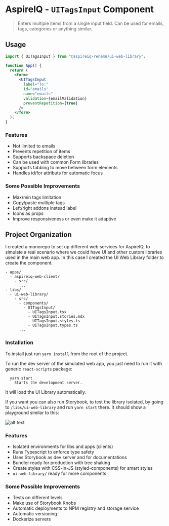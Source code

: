 # AspireIQ - `UITagsInput` Component

> Enters multiple items from a single input field. Can be used for emails, tags, categories or anything similar.

## Usage

```jsx
import { UITagsInput } from "@aspireiq-renemn/ui-web-library";

function App() {
  return (
    <form>
      <UITagsInput
        label="To:"
        id="emails"
        name="emails"
        validation={emailValidation}
        preventRepetition={true}
      />
    </form>
  );
}
```

### Features

- Not limited to emails
- Prevents repetition of items
- Supports backspace deletion
- Can be used with common Form libraries
- Supports tabbing to move between form elements
- Handles id/for attributs for automatic focus

### Some Possible Improvements

- Max/min tags limitation
- Copy/paste multiple tags
- Left/right addons instead label
- Icons as props
- Improve responsiveness or even make it adaptive

## Project Organization

I created a monorepo to set up different web services for AspireIQ, to simulate a real scenario where we could have UI and other custom libraries used in the main web app. In this case I created the UI Web Library folder to create the component.

```
- apps/
  - aspireiq-web-client/
    - src/
      ...
- libs/
  - ui-web-library/
    - src/
      - components/
        - UITagsInput/
          - UITagsInput.tsx
          - UITagsInput.stories.mdx
          - UITagsInput.styles.ts
          - UITagsInput.types.ts
      ...
```

### Installation

To install just run `yarn install` from the root of the project.

To run the dev server of the simulated web app, you just need to run it with generic `react-scripts` package:

```
  yarn start
    Starts the development server.
```

It will load the UI Library automatically.

If you want you can also run Storybook, to test the library isolated, by going to `/libs/ui-web-library` and run `yarn start` there. It should show a playground similar to this:

![alt text](https://user-images.githubusercontent.com/106011/87277303-a5e43380-c4a7-11ea-8737-699d6b37295f.png "Storybook")

### Features

- Isolated environments for libs and apps (clients)
- Runs Typescript to enforce type safety
- Uses Storybook as dev server and for documentations
- Bundler ready for production with tree shaking
- Create styles with CSS-in-JS (styled-components) for smart styles
- `ui-web-library/` ready for more components

### Some Possible Improvements

- Tests on different levels
- Make use of Storybook Knobs
- Automatic deployments to NPM registry and storage service
- Automatic versioning
- Dockerize servers
